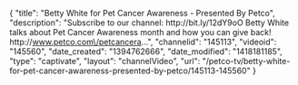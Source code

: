 {
    "title": "Betty White for Pet Cancer Awareness - Presented By Petco",
    "description": "Subscribe to our channel: http:\/\/bit.ly\/12dY9oO Betty White talks about Pet Cancer Awareness month and how you can give back! http:\/\/www.petco.com\/petcancera...",
    "channelid": "145113",
    "videoid": "145560",
    "date_created": "1394762666",
    "date_modified": "1418181185",
    "type": "captivate",
    "layout": "channelVideo",
    "url": "\/petco-tv\/betty-white-for-pet-cancer-awareness-presented-by-petco\/145113-145560"
}